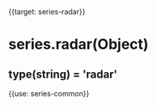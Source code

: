 
{{target: series-radar}}

# series.radar(Object)

## type(string) = 'radar'

{{use: series-common}}
    